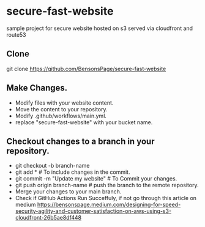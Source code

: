 # secure-fast-website
sample project for secure website hosted on s3 served via cloudfront and route53

## Clone
git clone https://github.com/BensonsPage/secure-fast-website

## Make Changes.
- Modify files with your website content.
- Move the content to your repository.
- Modify .github/workflows/main.yml.
- replace "secure-fast-website" with your bucket name.

## Checkout changes to a branch in your repository.
- git checkout -b branch-name
- git add * # To include changes in the commit.
- git commit -m "Update my website" # To Commit your changes.
- git push origin branch-name # push the branch to the remote repository.
- Merge your changes to your main branch.
- Check if GitHub Actions Run Succeffuly, if not go through this article on medium https://bensonspage.medium.com/designing-for-speed-security-agility-and-customer-satisfaction-on-aws-using-s3-cloudfront-26b5ae8df448

